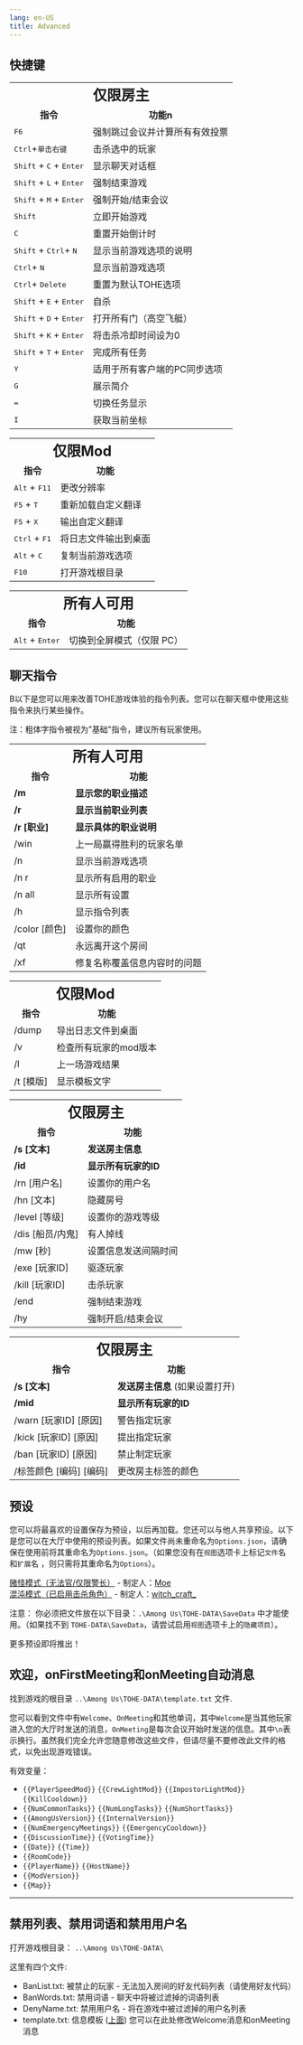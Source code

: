 ```yaml
---
lang: en-US
title: Advanced
---
```


## 快捷键

<table>
<tr>
<td colspan="3" align="center">
<strong style="font-size: 25px">
<b>仅限房主</b>
</strong>
</td>
</tr>
<tr>
<td align="center"><b>指令</b></td>
<td align="center"><b>功能n</b></td>
</tr>
<tr>
<td><kbd>F6</kbd></td>
<td>强制跳过会议并计算所有有效投票</td>
</tr>
<tr>
<td><kbd>Ctrl</kbd>+<kbd>单击右键</kbd></td>
<td>击杀选中的玩家</td>
</tr>
<tr>
<td><kbd>Shift</kbd> + <kbd>C</kbd> + <kbd>Enter</kbd></td>
<td>显示聊天对话框</td>
</tr>
<tr>
<td><kbd>Shift</kbd> + <kbd>L</kbd> + <kbd>Enter</kbd></td>
<td>强制结束游戏</td>
</tr>
<tr>
<td><kbd>Shift</kbd> + <kbd>M</kbd> + <kbd>Enter</kbd></td>
<td>强制开始/结束会议</td>
</tr>
<tr>
<td><kbd>Shift</kbd></td>
<td>立即开始游戏</td>
</tr>
<tr>
<td><kbd>C</kbd></td>
<td>重置开始倒计时</td>
</tr>
<tr>
<td><kbd>Shift</kbd> + <kbd>Ctrl</kbd>+ <kbd>N</kbd></td>
<td>显示当前游戏选项的说明</td>
</tr>
<tr>
<td><kbd>Ctrl</kbd>+ <kbd>N</kbd></td>
<td>显示当前游戏选项</td>
</tr>
<tr>
<td><kbd>Ctrl</kbd>+ <kbd>Delete</kbd></td>
<td>重置为默认TOHE选项</td>
</tr>
<tr>
<td><kbd>Shift</kbd> + <kbd>E</kbd> + <kbd>Enter</kbd></td>
<td>自杀</td>
</tr>
<tr>
<td><kbd>Shift</kbd> + <kbd>D</kbd> + <kbd>Enter</kbd></td>
<td>打开所有门（高空飞艇）</td>
</tr>
<tr>
<td><kbd>Shift</kbd> + <kbd>K</kbd> + <kbd>Enter</kbd></td>
<td>将击杀冷却时间设为0</td>
</tr>
<tr>
<td><kbd>Shift</kbd> + <kbd>T</kbd> + <kbd>Enter</kbd></td>
<td>完成所有任务</td>
</tr>
<tr>
<td><kbd>Y</kbd></td>
<td>适用于所有客户端的PC同步选项</td>
</tr>
<tr>
<td><kbd>G</kbd></td>
<td>展示简介</td>
</tr>
<tr>
<td><kbd>=</kbd></td>
<td>切换任务显示</td>
</tr>
<tr>
<td><kbd>I</kbd></td>
<td>获取当前坐标</td>
</tr>
</table>

<table>
<tr>
<td colspan="3" align="center">
<strong style="font-size: 25px">
<b>仅限Mod</b>
</strong>
</td>
</tr>
<tr>
<td align="center"> <b>指令</b></td>
<td align="center"> <b>功能</b></td>
</tr>
<tr>
<td><kbd>Alt</kbd> + <kbd>F11</kbd></td>
<td>更改分辨率</td>
</tr>
<tr>
<td><kbd>F5</kbd> + <kbd>T</kbd></td>
<td>重新加载自定义翻译</td>
</tr>
<tr>
<td><kbd>F5</kbd> + <kbd>X</kbd></td>
<td>输出自定义翻译</td>
</tr>
<tr>
<td><kbd>Ctrl</kbd> + <kbd>F1</kbd></td>
<td>将日志文件输出到桌面</td>
</tr>
<tr>
<td><kbd>Alt</kbd> + <kbd>C</kbd></td>
<td>复制当前游戏选项</td>
</tr>
<tr>
<td><kbd>F10</kbd></td>
<td>打开游戏根目录</td>
</tr>
</table>

<table>
<tr>
<td colspan="3" align="center">
<strong style="font-size: 25px">
<b>所有人可用</b>
</strong>
</td>
</tr>
<tr>
<td align="center"> <b>指令</b></td>
<td align="center"> <b>功能</b></td>
</tr>
<tr>
<td><kbd>Alt</kbd> + <kbd>Enter</kbd></td>
<td>切换到全屏模式（仅限 PC）</td>
</tr>
</table>

## 聊天指令

B以下是您可以用来改善TOHE游戏体验的指令列表。您可以在聊天框中使用这些指令来执行某些操作。

注：粗体字指令被视为"基础"指令，建议所有玩家使用。

<table>
<tr>
<td colspan="3" align="center">
<strong style="font-size: 25px">
<b>所有人可用</b>
</strong>
</td></tr>
<tr>
<td align="center"> <b>指令</b></td>
<td align="center"> <b>功能</b></td>
</tr>
<tr>
<td><b>/m</b></td>
<td><b>显示您的职业描述</b></td>
</tr>
<tr>
<td><b>/r</b></td>
<td><b>显示当前职业列表</b></td>
</tr>
<tr>
<td><b>/r [职业]</b></td>
<td><b>显示具体的职业说明</b></td>
</tr>
<tr>
<td>/win</td>
<td>上一局赢得胜利的玩家名单</td>
</tr>
<tr>
<td>/n</td>
<td>显示当前游戏选项</td>
</tr>
<tr>
<td>/n r</td>
<td>显示所有启用的职业</td>
</tr>
<tr>
<td>/n all</td>
<td>显示所有设置</td>
</tr>
<tr>
<td>/h</td>
<td>显示指令列表</td>
</tr>
<tr>
<td>/color [颜色]</td>
<td>设置你的颜色</td>
</tr>
<tr>
<td>/qt</td>
<td>永远离开这个房间</td>
</tr>
<tr>
<td>/xf</td>
<td>修复名称覆盖信息内容时的问题</td>
</tr>
</table>

<table>
<tr>
<td colspan="3" align="center">
<strong style="font-size: 25px">
<b>仅限Mod</b>
</strong>
</td>
</tr>
<tr>
<td align="center"> <b>指令</b></td>
<td align="center"> <b>功能</b></td>
</tr>
<tr>
<td>/dump</td>
<td>导出日志文件到桌面</td>
</tr>
<tr>
<td>/v</td>
<td>检查所有玩家的mod版本</td>
</tr>
<tr>
<td>/l</td>
<td>上一场游戏结果</td>
</tr>
<tr>
<td>/t [模版]</td>
<td>显示模板文字</td>
</tr>
</table>

<table>
<tr>
<td colspan="3" align="center">
<strong style="font-size: 25px">
<b>仅限房主</b>
</strong>
</td>
</tr>
<tr>
<td align="center"> <b>指令</b></td>
<td align="center"> <b>功能</b></td>
</tr>
<tr>
<td><b>/s [文本]</b></td>
<td><b>发送房主信息</b></td>
</tr>
<tr>
<td><b>/id</b></td>
<td><b>显示所有玩家的ID</b></td>
</tr>
<tr>
<td>/rn [用户名]</td>
<td>设置你的用户名</td>
</tr>
<tr>
<td>/hn [文本]</td>
<td>隐藏房号</td>
</tr>
<tr>
<td>/level [等级]</td>
<td>设置你的游戏等级</td>
</tr>
<tr>
<td>/dis [船员/内鬼]</td>
<td>有人掉线</td>
</tr>
<tr>
<td>/mw [秒]</td>
<td>设置信息发送间隔时间</td>
</tr>
<tr>
<td>/exe [玩家ID]</td>
<td>驱逐玩家</td>
</tr>
<tr>
<td>/kill [玩家ID]</td>
<td>击杀玩家</td>
</tr>
<tr>
<td>/end</td>
<td>强制结束游戏</td>
</tr>
<tr>
<td>/hy</td>
<td>强制开启/结束会议</td>
</tr>
</table>

<table>
<tr>
<td colspan="3" align="center">
<strong style="font-size: 25px">
<b>仅限房主</b>
</strong>
</td>
</tr>
<tr>
<td align="center"> <b>指令</b></td>
<td align="center"> <b>功能</b></td>
</tr>
<tr>
<td><b>/s [文本]</b></td>
<td><b>发送房主信息</b> (如果设置打开)</td>
</tr>
<tr>
<td><b>/mid</b></td>
<td><b>显示所有玩家的ID</b></td>
</tr>
<tr>
<td>/warn [玩家ID] [原因]</td>
<td>警告指定玩家</td>
</tr>
<tr>
<td>/kick [玩家ID] [原因]</td>
<td>提出指定玩家</td>
</tr>
<tr>
<td>/ban [玩家ID] [原因]</td>
<td>禁止制定玩家</td>
</tr>
<tr>
<td>/标签颜色 [编码] [编码]</td>
<td>更改房主标签的颜色</td>
</tr>
</table>

## 预设

您可以将最喜欢的设置保存为预设，以后再加载。您还可以与他人共享预设。以下是您可以在大厅中使用的预设列表。如果文件尚未重命名为`Options.json`，请确保在使用前将其重命名为`Options.json`。（如果您没有在`视图`选项卡上标记`文件`名和`扩展`名 ，则只需将其重命名为`Options`）。

<a href="/presets/Guesser1.cfg" download>赌怪模式（无法官/仅限警长）</a> - 制定人：[Moe](https://github.com/0xDrMoe) <br>
<a href="/presets/Chaos1.cfg" download>混沌模式（已启用击杀角色）</a> - 制定人：[witch_craft_](#)

注意： 你必须把文件放在以下目录：`.\Among Us\TOHE-DATA\SaveData` 中才能使用。（如果找不到 `TOHE-DATA\SaveData`，请尝试启用`视图`选项卡上的`隐藏项目`）。

更多预设即将推出！

## 欢迎，onFirstMeeting和onMeeting自动消息

找到游戏的根目录 `..\Among Us\TOHE-DATA\template.txt` 文件.

您可以看到文件中有`Welcome`、`OnMeeting`和其他单词，其中`Welcome`是当其他玩家进入您的大厅时发送的消息，`OnMeeting`是每次会议开始时发送的信息。其中`\n`表示换行。虽然我们完全允许您随意修改这些文件，但请尽量不要修改此文件的格式，以免出现游戏错误。

有效变量：

- `{{PlayerSpeedMod}}` `{{CrewLightMod}}` `{{ImpostorLightMod}}` `{{KillCooldown}}`
- `{{NumCommonTasks}}`  `{{NumLongTasks}}` `{{NumShortTasks}}`
- `{{AmongUsVersion}}` `{{InternalVersion}}`
- `{{NumEmergencyMeetings}}` `{{EmergencyCooldown}}`
- `{{DiscussionTime}}` `{{VotingTime}}`
- `{{Date}}` `{{Time}}`
- `{{RoomCode}}`
- `{{PlayerName}}` `{{HostName}}`
- `{{ModVersion}}`
- `{{Map}}`
---

## 禁用列表、禁用词语和禁用用户名

打开游戏根目录： `..\Among Us\TOHE-DATA\`

这里有四个文件:

- BanList.txt: 被禁止的玩家 - 无法加入房间的好友代码列表（请使用好友代码）
- BanWords.txt: 禁用词语 - 聊天中将被过滤掉的词语列表
- DenyName.txt: 禁用用户名 - 将在游戏中被过滤掉的用户名列表
- template.txt: 信息模板 ([上面](#welcome-onfirstmeeting-onmeeting-auto-messages)) 您可以在此处修改Welcome消息和onMeeting消息
